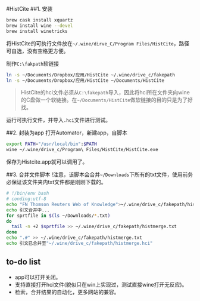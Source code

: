 #HistCite
##1. 安装
```sh
brew cask install xquartz
brew install wine --devel
brew install winetricks
```
将HistCite的可执行文件放在`~/.wine/dirve_C/Program Files/HistCite`，路径可自选，没有空格更方便。

制作`C:\fakpath`软链接

```sh
ln -s ~/Documents/Dropbox/应用/HistCite ~/.wine/drive_c/fakepath
ln -s ~/Documents/Dropbox/应用/HistCite ~/Documents/HistCite
```
>HistCite的hci文件必须从`C:\fakepath`导入，因此将hci所在文件夹向wine的C盘做一个软链接。在`~/Documents/HistCite`做软链接的目的只是为了好找。

运行可执行文件，并导入`.hci`文件进行测试。

##2. 封装为app
打开Automator，新建app，自脚本

```sh
export PATH="/usr/local/bin":$PATH
wine ~/.wine/drive_c/Program\ Files/HistCite/HistCite.exe
```
保存为Histcite.app就可以调用了。

##3. 合并文件脚本
!注意，该脚本会合并`~/Downloads`下所有的txt文件，使用前务必保证该文件夹内txt文件都是刚刚下载的。

```sh
# !/bin/env bash
# conding:utf-8
echo "FN Thomson Reuters Web of Knowledge">~/.wine/drive_c/fakepath/histmerge.hci
echo 引文合并中...
for sprtfile in $(ls ~/Downloads/*.txt)
do
  tail -n +2 $sprtfile >> ~/.wine/drive_c/fakepath/histmerge.txt
done
echo ".#" >> ~/.wine/drive_c/fakepath/histmerge.txt
echo 引文已合并至"~/.wine/drive_c/fakepath/histmerge.hci"
```

## to-do list
* app可以打开关闭。
* 支持直接打开hci文件(貌似只在win上实现过，测试直接wine打开无反应)。
* 检索，合并结果的自动化，更多网站的兼容。